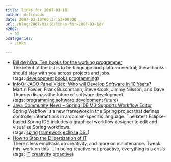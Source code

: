 ```yaml
---
title: links for 2007-03-18
author: delicious
date: 2007-03-18T00:27:52+00:00
url: /blog/2007/03/18/links-for-2007-03-18/
b2007:
  - 03
bcategories:
  - Links

---
```

  * <div>
      <a href="http://www.dehora.net/journal/2007/03/ten_books_for_the_working_programmer.html">Bill de hÓra: Ten books for the working programmer</a>
    </div>
    
    <div>
      The intent of the list is to be language and platform neutral; these books should stay with you across projects and jobs.
    </div>
    
    <div>
      (tags: <a href="http://del.icio.us/frodenas/development">development</a> <a href="http://del.icio.us/frodenas/books">books</a> <a href="http://del.icio.us/frodenas/programming">programming</a>)
    </div>

  * <div>
      <a href="http://www.infoq.com/interviews/jaoo-future-of-software-development-panel">InfoQ: JAOO Panel Video: Who will Develop Software in 10 Years?</a>
    </div>
    
    <div>
      Martin Fowler, Frank Buschmann, Steve Cook, Jimmy Nilsson, and Dave Thomas discuss the future of software development.
    </div>
    
    <div>
      (tags: <a href="http://del.icio.us/frodenas/programming">programming</a> <a href="http://del.icio.us/frodenas/software">software</a> <a href="http://del.icio.us/frodenas/development">development</a> <a href="http://del.icio.us/frodenas/future">future</a>)
    </div>

  * <div>
      <a href="http://www.artima.com/forums/flat.jsp?forum=276&thread=198954">Java Community News &#8211; Spring IDE M3 Supports Workflow Editor</a>
    </div>
    
    <div>
      Spring Webflow is a new framework in the Spring project that defines controller interactions in a domain-specific language. The latest Eclipse-based Spring IDE includes a graphical workflow designer to edit and visualize Spring workflows.
    </div>
    
    <div>
      (tags: <a href="http://del.icio.us/frodenas/sping">sping</a> <a href="http://del.icio.us/frodenas/framework">framework</a> <a href="http://del.icio.us/frodenas/eclipse">eclipse</a> <a href="http://del.icio.us/frodenas/DSL">DSL</a>)
    </div>

  * <div>
      <a href="http://www.eweek.com/article2/0,1895,2104997,00.asp">How to Stop the Dilbertization of IT</a>
    </div>
    
    <div>
      There&#8217;s less emphasis on creativity, and more on maintenance. Tweak this, work on this &#8230; In being reactive not proactive, everything is a crisis
    </div>
    
    <div>
      (tags: <a href="http://del.icio.us/frodenas/IT">IT</a> <a href="http://del.icio.us/frodenas/creativity">creativity</a> <a href="http://del.icio.us/frodenas/proactive">proactive</a>)
    </div>